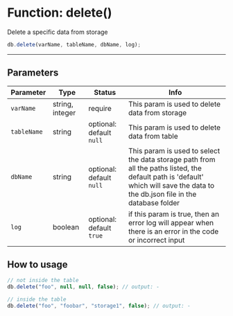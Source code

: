 # Function: delete()

Delete a specific data from storage

```js
db.delete(varName, tableName, dbName, log);
```

---
## Parameters

| Parameter | Type | Status | Info | 
| --- | --- | --- | --- | 
| `varName` | string, integer | require | This param is used to delete data from storage |
| `tableName` | string | optional: default `null` | This param is used to delete data from table |
| `dbName` | string | optional: default `null` | This param is used to select the data storage path from all the paths listed, the default path is 'default' which will save the data to the db.json file in the database folder |
| `log` | boolean | optional: default `true` | if this param is true, then an error log will appear when there is an error in the code or incorrect input |

## How to usage

```js
// not inside the table
db.delete("foo", null, null, false); // output: -

// inside the table
db.delete("foo", "foobar", "storage1", false); // output: -
```
